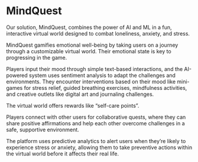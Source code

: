 # MindQuest

Our solution, MindQuest, combines the power of AI and ML in a fun, interactive virtual world designed to combat loneliness, anxiety, and stress.

MindQuest gamifies emotional well-being by taking users on a journey through a customizable virtual world. Their emotional state is key to progressing in the game.

Players input their mood through simple text-based interactions, and the AI-powered system uses sentiment analysis to adapt the challenges and environments. They encounter interventions based on their mood like mini-games for stress relief, guided breathing exercises, mindfulness activities, and creative outlets like digital art and journaling challenges.

The virtual world offers rewards like “self-care points”.

Players connect with other users for collaborative quests, where they can share positive affirmations and help each other overcome challenges in a safe, supportive environment.

The platform uses predictive analytics to alert users when they’re likely to experience stress or anxiety, allowing them to take preventive actions within the virtual world before it affects their real life.
